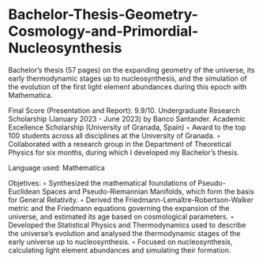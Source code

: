 # Bachelor-Thesis-Geometry-Cosmology-and-Primordial-Nucleosynthesis
Bachelor’s thesis (57 pages) on the expanding geometry of the universe, its early thermodynamic stages up to nucleosynthesis, and the simulation of the evolution of the first light element abundances during this epoch with Mathematica.

Final Score (Presentation and Report): 9.9/10.
Undergraduate Research Scholarship (January 2023 - June 2023) by Banco Santander. Academic Excellence Scholarship (University of Granada, Spain)
◦ Award to the top 100 students across all disciplines at the University of Granada.
◦ Collaborated with a research group in the Department of Theoretical Physics for six months, during which I developed my Bachelor’s thesis.


Language used: Mathematica

Objetives:
◦ Synthesized the mathematical foundations of Pseudo-Euclidean Spaces and Pseudo-Riemannian Manifolds, which form the basis for General Relativity.
◦ Derived the Friedmann-Lemaître-Robertson-Walker metric and the Friedmann equations governing the expansion of the universe, and estimated its age based on cosmological parameters.
◦ Developed the Statistical Physics and Thermodynamics used to describe the universe’s evolution and analysed the thermodynamic stages of the early universe up to nucleosynthesis.
◦ Focused on nucleosynthesis, calculating light element abundances and simulating their formation.

